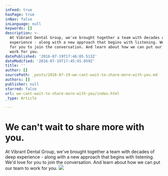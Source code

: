 ```yaml
---
inFeed: true
hasPage: true
inNav: false
inLanguage: null
keywords: []
description: >-
  At Vibrant Dental Group, we've brought together a team with decades of deep
  experience - along with a new approach that begins with listening. We'd love
  for you to join the conversation. And learn about how we can put our team to
  work for you. 
datePublished: '2016-07-19T17:46:05.513Z'
dateModified: '2016-07-19T17:45:45.059Z'
title: ''
author: []
sourcePath: _posts/2016-07-19-we-cant-wait-to-share-more-with-you.md
authors: []
publisher: null
starred: false
url: we-cant-wait-to-share-more-with-you/index.html
_type: Article

---
```

# We can't wait to share more with you.

At Vibrant Dental Group, we've brought together a team with decades of deep experience - along with a new approach that begins with listening. We'd love for you to join the conversation. And learn about how we can put our team to work for you. ![](https://the-grid-user-content.s3-us-west-2.amazonaws.com/aad9b9a6-e44d-4438-afd6-a4aaf57075f5.jpg)